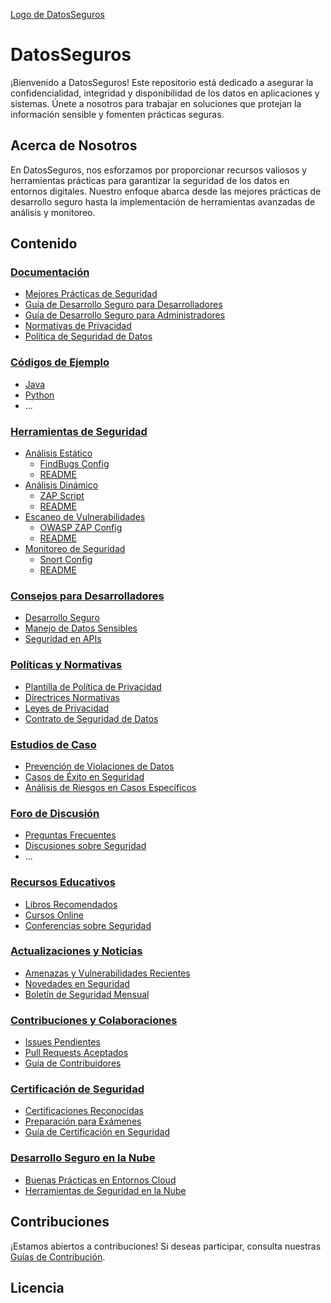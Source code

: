 [Logo de DatosSeguros](img/logos/DatosSeguros_logo.png.jpg)

# DatosSeguros

¡Bienvenido a DatosSeguros! Este repositorio está dedicado a asegurar la confidencialidad, integridad y disponibilidad de los datos en aplicaciones y sistemas. Únete a nosotros para trabajar en soluciones que protejan la información sensible y fomenten prácticas seguras.

## Acerca de Nosotros

En DatosSeguros, nos esforzamos por proporcionar recursos valiosos y herramientas prácticas para garantizar la seguridad de los datos en entornos digitales. Nuestro enfoque abarca desde las mejores prácticas de desarrollo seguro hasta la implementación de herramientas avanzadas de análisis y monitoreo.

## Contenido

### [Documentación](Documentacion)

- [Mejores Prácticas de Seguridad](Documentacion/Mejores_Practicas_Seguridad.md)
- [Guía de Desarrollo Seguro para Desarrolladores](Documentacion/Guia_Des_Seguro_Desarrolladores.md)
- [Guía de Desarrollo Seguro para Administradores](Documentacion/Guia_Des_Seguro_Administradores.md)
- [Normativas de Privacidad](Documentacion/Normativas_Privacidad.md)
- [Política de Seguridad de Datos](Documentacion/Politica_Seguridad_Datos.md)

### [Códigos de Ejemplo](Codigos_Ejemplo)

- [Java](Codigos_Ejemplo/Java/Ejemplo_Seguro_Java.java)
- [Python](Codigos_Ejemplo/Python/Ejemplo_Seguro_Python.py)
- ...

### [Herramientas de Seguridad](Herramientas_Seguridad)

- [Análisis Estático](Herramientas_Seguridad/Analisis_Estatico)
  - [FindBugs Config](Herramientas_Seguridad/Analisis_Estatico/FindBugs_Config.xml)
  - [README](Herramientas_Seguridad/Analisis_Estatico/README.md)
- [Análisis Dinámico](Herramientas_Seguridad/Analisis_Dinamico)
  - [ZAP Script](Herramientas_Seguridad/Analisis_Dinamico/Zap_Script.zst)
  - [README](Herramientas_Seguridad/Analisis_Dinamico/README.md)
- [Escaneo de Vulnerabilidades](Herramientas_Seguridad/Escaneo_Vulnerabilidades)
  - [OWASP ZAP Config](Herramientas_Seguridad/Escaneo_Vulnerabilidades/OWASP_ZAP_Config.xml)
  - [README](Herramientas_Seguridad/Escaneo_Vulnerabilidades/README.md)
- [Monitoreo de Seguridad](Herramientas_Seguridad/Monitoreo_Seguridad)
  - [Snort Config](Herramientas_Seguridad/Monitoreo_Seguridad/Snort_Config.conf)
  - [README](Herramientas_Seguridad/Monitoreo_Seguridad/README.md)

### [Consejos para Desarrolladores](Consejos_Developers)

- [Desarrollo Seguro](Consejos_Developers/Desarrollo_Seguro.md)
- [Manejo de Datos Sensibles](Consejos_Developers/Manejo_Datos_Sensibles.md)
- [Seguridad en APIs](Consejos_Developers/Seguridad_API.md)

### [Políticas y Normativas](Politicas_Normativas)

- [Plantilla de Política de Privacidad](Politicas_Normativas/Politica_Privacidad_Plantilla.md)
- [Directrices Normativas](Politicas_Normativas/Directrices_Normativas.md)
- [Leyes de Privacidad](Politicas_Normativas/Leyes_Privacidad.md)
- [Contrato de Seguridad de Datos](Politicas_Normativas/Contrato_Seguridad_Datos.md)

### [Estudios de Caso](Estudios_Caso)

- [Prevención de Violaciones de Datos](Estudios_Caso/Prevencion_Violaciones.md)
- [Casos de Éxito en Seguridad](Estudios_Caso/Casos_Exito.md)
- [Análisis de Riesgos en Casos Específicos](Estudios_Caso/Analisis_Riesgos_Caso.md)

### [Foro de Discusión](Foro_Discusion)

- [Preguntas Frecuentes](Foro_Discusion/Preguntas_Frecuentes.md)
- [Discusiones sobre Seguridad](Foro_Discusion/Discusion_Seguridad.md)
- ...

### [Recursos Educativos](Recursos_Educativos)

- [Libros Recomendados](Recursos_Educativos/Libros_Recomendados.md)
- [Cursos Online](Recursos_Educativos/Cursos_Online.md)
- [Conferencias sobre Seguridad](Recursos_Educativos/Conferencias_Seguridad.md)

### [Actualizaciones y Noticias](Actualizaciones_Noticias)

- [Amenazas y Vulnerabilidades Recientes](Actualizaciones_Noticias/Amenazas_Vulnerabilidades.md)
- [Novedades en Seguridad](Actualizaciones_Noticias/Novedades_Seguridad.md)
- [Boletín de Seguridad Mensual](Actualizaciones_Noticias/Boletin_Seguridad.md)

### [Contribuciones y Colaboraciones](Contribuciones_Colaboraciones)

- [Issues Pendientes](Contribuciones_Colaboraciones/Issues_Pendientes.md)
- [Pull Requests Aceptados](Contribuciones_Colaboraciones/Pull_Requests_Aceptados.md)
- [Guía de Contribuidores](Contribuciones_Colaboraciones/Contribuidores.md)

### [Certificación de Seguridad](Certificacion_Seguridad)

- [Certificaciones Reconocidas](Certificacion_Seguridad/Certificaciones_Reconocidas.md)
- [Preparación para Exámenes](Certificacion_Seguridad/Preparacion_Examenes.md)
- [Guía de Certificación en Seguridad](Certificacion_Seguridad/Guia_Certificacion_Seguridad.pdf)

### [Desarrollo Seguro en la Nube](Desarrollo_Seguro_Nube)

- [Buenas Prácticas en Entornos Cloud](Desarrollo_Seguro_Nube/Buenas_Practicas_Cloud.md)
- [Herramientas de Seguridad en la Nube](Desarrollo_Seguro_Nube/Herramientas_Seguridad_Cloud.md)

## Contribuciones

¡Estamos abiertos a contribuciones! Si deseas participar, consulta nuestras [Guías de Contribución](Contribuciones_Colaboraciones/Contribuidores.md).

## Licencia



